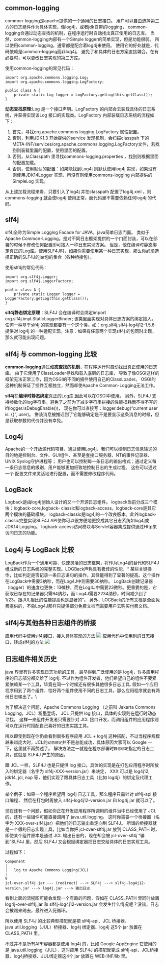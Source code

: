 ## common-logging
common-logging是apache提供的一个通用的日志接口。
用户可以自由选择第三方的日志组件作为具体实现，像log4j，或者jdk自带的logging， 
common-logging会通过动态查找的机制，在程序运行时自动找出真正使用的日志库。
当然，common-logging内部有一个Simple logger的简单实现，但是功能很弱。
所以使用common-logging，通常都是配合着log4j来使用。
使用它的好处就是，代码依赖是common-logging而非log4j， 避免了和具体的日志方案直接耦合，在有必要时，可以更改日志实现的第三方库。

使用common-logging的常见代码：
```
import org.apache.commons.logging.Log;  
import org.apache.commons.logging.LogFactory;  
  
public class A {  
    private static Log logger = LogFactory.getLog(this.getClass());  
}  
```
**动态查找原理**:Log 是一个接口声明。LogFactory 的内部会去装载具体的日志系统，并获得实现该Log 接口的实现类。LogFactory 内部装载日志系统的流程如下：

1. 首先，寻找org.apache.commons.logging.LogFactory 属性配置。
2. 否则，利用JDK1.3 开始提供的service 发现机制，会扫描classpah 下的META-INF/services/org.apache.commons.logging.LogFactory文件，若找到则装载里面的配置，使用里面的配置。
3. 否则，从Classpath 里寻找commons-logging.properties ，找到则根据里面的配置加载。
4. 否则，使用默认的配置：如果能找到Log4j 则默认使用log4j 实现，如果没有则使用JDK14Logger 实现，再没有则使用commons-logging 内部提供的SimpleLog 实现。

从上述加载流程来看，只要引入了log4j 并在classpath 配置了log4j.xml ，则commons-logging 就会使log4j 使用正常，而代码里不需要依赖任何log4j 的代码。

## slf4j
slf4j全称为Simple Logging Facade for JAVA，java简单日志门面。
类似于Apache Common-Logging，是对不同日志框架提供的一个门面封装，可以在部署的时候不修改任何配置即可接入一种日志实现方案。
但是，他在编译时静态绑定真正的Log库。使用SLF4J时，如果你需要使用某一种日志实现，那么你必须选择正确的SLF4J的jar包的集合（各种桥接包）。

使用slf4j的常见代码：
```
import org.slf4j.Logger;  
import org.slf4j.LoggerFactory;  
  
public class A {  
    private static Logger logger = LoggerFactory.getLog(this.getClass());  
}  
```

**slf4j静态绑定原理**：SLF4J 会在编译时会绑定import org.slf4j.impl.StaticLoggerBinder; 该类里面实现对具体日志方案的绑定接入。任何一种基于slf4j 的实现都要有一个这个类。如：org.slf4j.slf4j-log4j12-1.5.6: 提供对 log4j 的一种适配实现。注意：如果有任意两个实现slf4j 的包同时出现，那么就可能出现问题。

## slf4j 与 common-logging 比较
**common-logging**通过**动态查找的机制**，在程序运行时自动找出真正使用的日志库。
由于它使用了ClassLoader寻找和载入底层的日志库， 导致了像OSGI这样的框架无法正常工作，因为OSGI的不同的插件使用自己的ClassLoader。 
OSGI的这种机制保证了插件互相独立，然而却使Apache Common-Logging无法工作。

**slf4j**在**编译时静态绑定**真正的Log库,因此可以在OSGI中使用。
另外，SLF4J 支持参数化的log字符串，避免了之前为了减少字符串拼接的性能损耗而不得不写的if(logger.isDebugEnable())，
现在你可以直接写：logger.debug(“current user is: {}”, user)。
拼装消息被推迟到了它能够确定是不是要显示这条消息的时候，但是获取参数的代价并没有幸免。

## Log4j 
Apache的一个开放源代码项目，通过使用Log4j，我们可以控制日志信息输送的目的地是控制台、文件、GUI组件、甚至是套接口服务器、NT的事件记录器、UNIX Syslog守护进程等；
用户也可以控制每一条日志的输出格式；通过定义每一条日志信息的级别，用户能够更加细致地控制日志的生成过程。
这些可以通过一个 配置文件来灵活地进行配置，而不需要修改程序代码。

## LogBack 
Logback是由log4j创始人设计的又一个开源日志组件。
logback当前分成三个模块：logback-core,logback- classic和logback-access。logback-core是其它两个模块的基础模块。
logback-classic是log4j的一个改良版本。此外logback-classic完整实现SLF4J API使你可以很方便地更换成其它日志系统如log4j或JDK14 Logging。
logback-access访问模块与Servlet容器集成提供通过Http来访问日志的功能。 

## Log4j 与 LogBack 比较
LogBack作为一个通用可靠、快速灵活的日志框架，将作为Log4j的替代和SLF4J组成新的日志系统的完整实现。LOGBack声称具有极佳的性能，“ 某些关键操作，比如判定是否记录一条日志语句的操作，其性能得到了显著的提高。这个操作在LogBack中需要3纳秒，而在Log4J中则需要30纳秒。 LogBack创建记录器（logger）的速度也更快：13微秒，而在Log4J中需要23微秒。更重要的是，它获取已存在的记录器只需94纳秒，而 Log4J需要2234纳秒，时间减少到了1/23。跟JUL相比的性能提高也是显著的”。 另外，LOGBack的所有文档是全面免费提供的，不象Log4J那样只提供部分免费文档而需要用户去购买付费文档。 

## slf4j与其他各种日志组件的桥接
应用代码中使用slf4j接口，接入具体实现的方法
![](http://img.my.csdn.net/uploads/201212/10/1355072211_8017.png)
应用代码中使用别的日志接口，转成slf4j的方法
![](http://img.my.csdn.net/uploads/201212/10/1355072772_1787.png)

## 日志组件相关历史
java 界里有许多实现日志功能的工具，最早得到广泛使用的是 log4j，许多应用程序的日志部分都交给了 log4j.
不过作为组件开发者，他们希望自己的组件不要紧紧依赖某一个工具，毕竟在同一个时候还有很多其他很多日志工具.
假如一个应用程序用到了两个组件，恰好两个组件使用不同的日志工具，那么应用程序就会有两份日志输出了。\

为了解决这个问题，Apache Commons Logging （之前叫 Jakarta Commons Logging，JCL）粉墨登场，
JCL 只提供 log 接口，具体的实现则在运行时动态寻找。
这样一来组件开发者只需要针对 JCL 接口开发，而调用组件的应用程序则可以在运行时搭配自己喜好的日志实践工具。

所以即使到现在你仍会看到很多程序应用 JCL + log4j 这种搭配，不过当程序规模越来越庞大时，JCL的`动态绑定`并不是总能成功，具体原因大家可以 Google 一下，这里就不再赘述了。
解决方法之一就是在程序部署时`静态绑定`指定的日志工具，这就是 SLF4J 产生的原因。

跟 JCL 一样，SLF4J 也是只提供 log 接口，具体的实现是在打包应用程序时所放入的绑定器（名字为 slf4j-XXX-version.jar）来决定，
XXX 可以是 log4j12, jdk14, jcl, nop 等，他们实现了跟具体日志工具（比如 log4j）的绑定及代理工作。

举个例子：如果一个程序希望用 log4j 日志工具，那么程序只需针对 slf4j-api 接口编程，
然后在打包时再放入 slf4j-log4j12-version.jar 和 log4j.jar 就可以了。

现在还有一个问题，假如你正在开发应用程序所调用的组件当中已经使用了 JCL 的，还有一些組件可能直接调用了 java.util.logging。
这时你需要一个桥接器（名字为 XXX-over-slf4j.jar）把他们的日志输出重定向到 SLF4J。
所谓的桥接器就是一个假的日志实现工具，比如当你把 jcl-over-slf4j.jar 放到 CLASS_PATH 时，
即使某个组件原本是通过 JCL 输出日志的，现在却会被 jcl-over-slf4j “骗到”SLF4J 里，然后 SLF4J 又会根据绑定器把日志交给具体的日志实现工具。

过程如下：
```
Component
|
|   log to Apache Commons Logging(JCL)
|
V
jcl-over-slf4j.jar --- (redirect) ---> SLF4j ---> slf4j-log4j12-version.jar ---> log4j.jar ---> 输出日志
```

看到上面的流程图可能会发现一个有趣的问题，假如在 CLASS_PATH 里同时放置 log4j-over-slf4j.jar 和 slf4j-log4j12-version.jar 会发生什么情况呢？没错，日志会被踢来踢去，最终进入死循环。

所以使用 SLF4J 的比较典型搭配就是把 slf4j-api、JCL 桥接器、java.util.logging（JUL）桥接器、log4j 绑定器、log4j 这5个 jar 放置在 CLASS_PATH 里。

不过并不是所有APP容器都是使用 log4j 的，比如 Google AppEngine 它使用的是 java.util.logging（JUL），这时应用 SLF4J 的搭配就变成 slf4j-api、JCL桥接器、log4j桥接器、JUL绑定器这4个 jar 放置在 WEB-INF/lib 里。